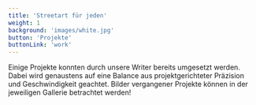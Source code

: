 ```yaml
---
title: 'Streetart für jeden'
weight: 1
background: 'images/white.jpg'
button: 'Projekte'
buttonLink: 'work'
---
```


Einige Projekte konnten durch unsere Writer bereits umgesetzt werden. Dabei wird genaustens auf eine Balance aus projektgerichteter Präzision und Geschwindigkeit geachtet. Bilder vergangener Projekte können in der jeweiligen Gallerie betrachtet werden!

